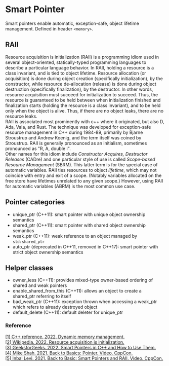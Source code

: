 # Smart Pointer
Smart pointers enable automatic, exception-safe, object lifetime management. Defined in header ```<memory>```.

## RAII
Resource acquisition is initialization (RAII) is a programming idiom used in several object-oriented, statically-typed 
programming languages to describe a particular language behavior. In RAII, holding a resource is a class invariant, and 
is tied to object lifetime. Resource allocation (or acquisition) is done during object creation (specifically 
initialization), by the constructor, while resource de-allocation (release) is done during object destruction 
(specifically finalization), by the destructor. In other words, resource acquisition must succeed for initialization to 
succeed. Thus, the resource is guaranteed to be held between when initialization finished and finalization starts 
(holding the resource is a class invariant), and to be held only when the object is alive. Thus, if there are no object 
leaks, there are no resource leaks. <br>
RAII is associated most prominently with c++ where it originated, but also D, Ada, Vala, and Rust. The technique was
developed for exception-safe resource management in C++ during 1984-89, primarily by Bjarne Stroustrup and Andrew Koenig, 
and the term itself was coined by Stroustrup. RAII is generally pronounced as an initialism, sometimes pronounced as
"R, A, double I". <br>
Other names for this idiom include _Constructor Acquires, Destructor Releases_ (CADre) and one particular style of use is 
called _Scope-based Resource Management_ (SBRM). This latter term is for the special case of automatic variables. RAII
ties resources to object _lifetime_, which may not coincide with entry and exit of a scope. (Notably variables allocated
on the free store have lifetimes unrelated to any given scope.) However, using RAII for automatic variables (ABRM) is
the most common use case.

## Pointer categories
* unique_ptr (C++11): smart pointer with unique object ownership semantics
* shared_ptr (C++11): smart pointer with shared object ownership semantics
* weak_ptr (C++11): weak reference to an object managed by ```std:shared_ptr```
* auto_ptr (deprecated in C++11, removed in C++17): smart pointer with strict object ownership semantics

## Helper classes
* owner_less (C++11): provides mixed-type owner-based ordering of shared and weak pointers
* enable_shared_from_this (C++11): allows an object to create a shared_ptr referring to itself
* bad_weak_ptr (C++11): exception thrown when accessing a weak_ptr which refers to already destroyed object
* default_delete (C++11): default deleter for unique_ptr

### Reference
[[1] C++ reference. 2022. Dynamic memory management.](https://en.cppreference.com/w/cpp/memory) <br>
[[2] Wikipedia. 2022. Resource acquisition is initialization.](https://en.wikipedia.org/wiki/Resource_acquisition_is_initialization) <br>
[[3] GeeksforGeeks. 2022. Smart Pointers in C++ and How to Use Them.](https://www.geeksforgeeks.org/smart-pointers-cpp/) <br>
[[4] Mike Shah. 2021. Back to Basics: Pointer. Video. CppCon.](https://youtu.be/0zd8eznWv4k) <br>
[[5] Inbal Levi. 2021. Back to Basic: Smart Pointers and RAII. Video. CppCon.](https://youtu.be/07rJOzFRs6M) <br>